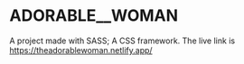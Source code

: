 # ADORABLE__WOMAN
A project made with SASS; A CSS framework.
The live link is https://theadorablewoman.netlify.app/
